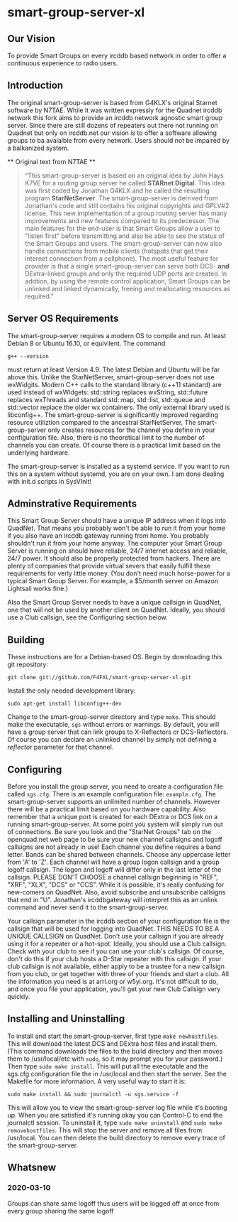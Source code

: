 smart-group-server-xl
==================

## Our Vision
To provide Smart Groups on every ircddb based network in order to offer a continuous experience to radio users.

## Introduction

The original smart-group-server is based from G4KLX's original Starnet software by N7TAE. While it was written expressly for the Quadnet ircddb network this fork aims to provide an ircddb network agnostic smart group server. Since there are still dozens of repeaters out there not running on Quadnet but only on ircddb.net our vision is to offer a software allowing groups to ba avaialble from every network. Users should not be impaired by a balkanized system.

** Original text from N7TAE **
>“This smart-group-server is based on an original idea by John Hays K7VE for a routing group server he called **STARnet Digital**. This idea was first coded by Jonathan G4KLX and he called the resulting program **StarNetServer**. The smart-group-server is derrived from Jonathan's code and still contains his original copyrights and GPLV#2 license. This new implementation of a group routing server has many improvements and new features compared to its predecessor. The main features for the end-user is that Smart Groups allow a user to "listen first" before transmitting and also be able to see the status of the Smart Groups and users. The smart-group-server can now also handle connections from mobile clients (hotspots that get their internet connection from a cellphone). The most useful feature for provider is that a single smart-group-server can serve both DCS- **and** DExtra-linked groups and only the required UDP ports are created. In addtion, by using the remote control application, Smart Groups can be unlinked and linked dynamically, freeing and reallocating resources as required."


## Server OS Requirements

The smart-group-server requires a modern OS to compile and run. At least Debian 8 or Ubuntu 16.10, or equivilent. The command
```
g++ --version
```
must return at least Version 4.9. The latest Debian and Ubuntu will be far above this. Unlike the StarNetServer, smart-group-server does not use wxWidgits. Modern C++ calls to the standard library (c++11 standard) are used instead of wxWidgets: std::string replaces wxString, std::future replaces wxThreads and standard std::map, std::list, std::queue and std::vector replace the older wx containers. The only external library used is libconfig++. The smart-group-server is significantly improved regarding resource utiliztion compared to the ancestral StarNetServer. The smart-group-server only creates resources for the channel you define in your configuration file. Also, there is no theoretical limit to the number of channels you can create. Of course there is a practical limit based on the underlying hardware.

The smart-group-server is installed as a systemd service. If you want to run this on a system without systemd, you are on your own. I am done dealing with init.d scripts in SysVInit!

## Adminstrative Requirements

This Smart Group Server should have a unique IP address when it logs into QuadNet. That means you probably won't be able to run it from your home if you also have an ircddb gateway running from home. You probably shouldn't run it from your home anyway. The computer your Smart Group Server is running on should have reliable, 24/7 internet access and reliable, 24/7 power. It should also be properly protected from hackers. There are plenty of companies that provide virtual severs that easily fulfill these requirements for verly little money. (You don't need much horse-power for a typical Smart Group Server. For example, a $5/month server on Amazon Lightsail works fine.)

Also the Smart Group Server needs to have a unique callsign in QuadNet, one that will not be used by another client on QuadNet. Ideally, you should use a Club callsign, see the Configuring section below.

## Building

These instructions are for a Debian-based OS. Begin by downloading this git repository:
```
git clone git://github.com/F4FXL/smart-group-server-xl.git
```
Install the only needed development library:
```
sudo apt-get install libconfig++-dev
```
Change to the smart-group-server directory and type `make`. This should make the executable, `sgs` without errors or warnings. By default, you will have a group server that can link groups to X-Reflectors or DCS-Reflectors. Of course you can declare an unlinked channel by simply not defining a *reflector* parameter for that channel.

## Configuring

Before you install the group server, you need to create a configuration file called `sgs.cfg`. There is an example configuration file: `example.cfg`. The smart-group-server supports an unlimited number of channels. However there will be a practical limit based on you hardware capability. Also remember that a unique port is created for each DExtra or DCS link on a running smart-group-server. At some point you system will simply run out of connections. Be sure you look and the "StarNet Groups" tab on the openquad.net web page to be sure your new channel callsigns and logoff callsigns are not already in use! Each channel you define requires a band letter. Bands can be shared between channels. Choose any uppercase letter from 'A' to 'Z'. Each channel will have a group logon callsign and a group logoff callsign. The logon and logoff will differ only in the last letter of the callsign. PLEASE DON'T CHOOSE a channel callsign beginning in "REF", "XRF", "XLX", "DCS" or "CCS". While it is possible, it's really confusing for new-comers on QuadNet. Also, avoid subscribe and unsubscribe callsigns that end in "U". Jonathan's ircddbgateway will interpret this as an unlink command and never send it to the smart-group-server.

Your callsign parameter in the ircddb section of your configuration file is the callsign that will be used for logging into QuadNet. THIS NEEDS TO BE A UNIQUE CALLSIGN on QuadNet. Don't use your callsign if you are already using it for a repeater or a hot-spot. Ideally, you should use a Club callsign. Check with your club to see if you can use your club's callsign. Of course, don't do this if your club hosts a D-Star repeater with this callsign. If your club callsign is not available, either apply to be a trustee for a new callsign from you club, or get together with three of your friends and start a club. All the information you need is at arrl.org or w5yi.org. It's not difficult to do, and once you file your application, you'll get your new Club Callsign very quickly.

## Installing and Uninstalling

To install and start the smart-group-server, first type `make newhostfiles`. This will download the latest DCS and DExtra host files and install them. (This command downloads the files to the build directory and then moves them to /usr/local/etc with `sudo`, so it may prompt you for your password.) Then type `sudo make install`. This will put all the executable and the sgs.cfg configuration file the in /usr/local and then start the server. See the Makefile for more information. A very useful way to start it is:
```
sudo make install && sudo journalctl -u sgs.service -f
```
This will allow you to view the smart-group-server log file while it's booting up. When you are satisfied it's running okay you can Control-C to end the journalctl session. To uninstall it, type `sudo make uninstall` and `sudo make removehostfiles`. This will stop the server and remove all files from /usr/local. You can then delete the build directory to remove every trace of the smart-group-server.

## Whatsnew
### 2020-03-10
Groups can share same logoff thus users will be logged off at once from every group sharing the same logoff 
